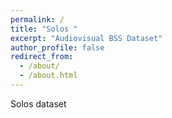 ```yaml
---
permalink: /
title: "Solos "
excerpt: "Audiovisual BSS Dataset"
author_profile: false
redirect_from: 
  - /about/
  - /about.html
---
```


Solos dataset
